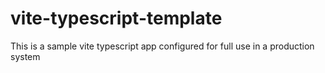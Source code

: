 # vite-typescript-template
This is a sample vite typescript app configured for full use in a production system
